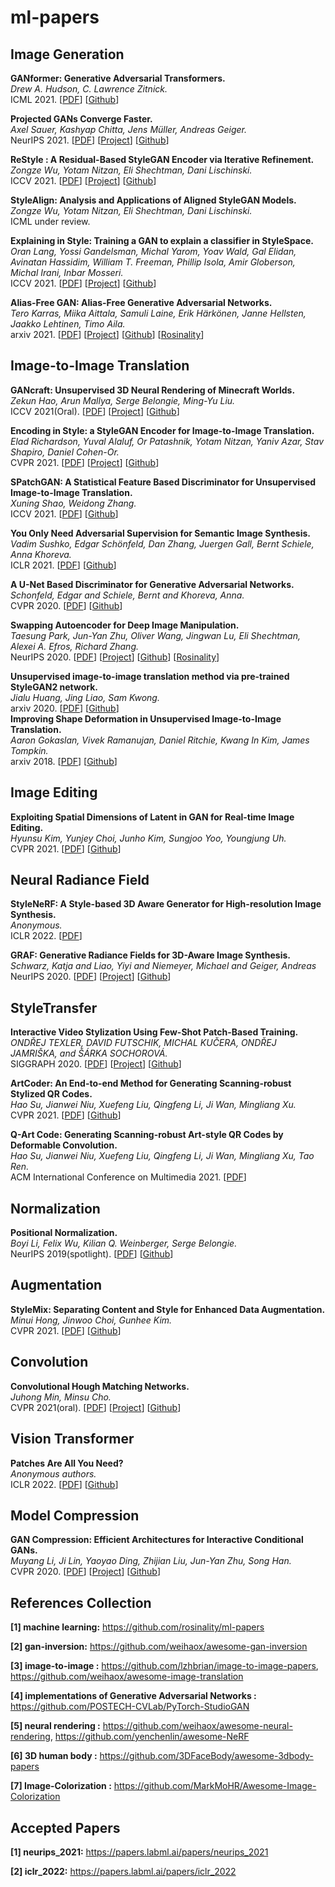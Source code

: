 # ml-papers

## Image Generation

**GANformer: Generative Adversarial Transformers.**<br>
*Drew A. Hudson, C. Lawrence Zitnick.*<br>
ICML 2021. [[PDF](https://arxiv.org/abs/2103.01209)] [[Github](https://github.com/dorarad/gansformer)] 

**Projected GANs Converge Faster.**<br>
*Axel Sauer, Kashyap Chitta, Jens Müller, Andreas Geiger.*<br>
NeurIPS 2021. [[PDF](https://arxiv.org/abs/2111.01007)] [[Project](https://sites.google.com/view/projected-gan/)] [[Github](https://github.com/autonomousvision/projected_gan)] 

**ReStyle : A Residual-Based StyleGAN Encoder via Iterative Refinement.**<br>
*Zongze Wu, Yotam Nitzan, Eli Shechtman, Dani Lischinski.*<br>
ICCV 2021. [[PDF](https://arxiv.org/abs/2104.02699)] [[Project](https://yuval-alaluf.github.io/restyle-encoder/)] [[Github](https://github.com/yuval-alaluf/restyle-encoder)]  

**StyleAlign: Analysis and Applications of Aligned StyleGAN Models.**<br>
*Zongze Wu, Yotam Nitzan, Eli Shechtman, Dani Lischinski.*<br>
ICML under review.

**Explaining in Style: Training a GAN to explain a classifier in StyleSpace.**<br>
*Oran Lang, Yossi Gandelsman, Michal Yarom, Yoav Wald, Gal Elidan, Avinatan Hassidim, William T. Freeman, Phillip Isola, Amir Globerson, Michal Irani, Inbar Mosseri.*<br>
ICCV 2021. [[PDF](https://arxiv.org/abs/2104.13369)] [[Project](https://explaining-in-style.github.io/)] [[Github](https://github.com/google/explaining-in-style)] 

**Alias-Free GAN: Alias-Free Generative Adversarial Networks.**<br>
*Tero Karras, Miika Aittala, Samuli Laine, Erik Härkönen, Janne Hellsten, Jaakko Lehtinen, Timo Aila.*<br>
arxiv 2021. [[PDF](https://arxiv.org/abs/2106.12423)] [[Project](https://nvlabs.github.io/alias-free-gan/)] [[Github](https://github.com/NVlabs/alias-free-gan)] [[Rosinality](https://github.com/rosinality/alias-free-gan-pytorch)] 


## Image-to-Image Translation

**GANcraft: Unsupervised 3D Neural Rendering of Minecraft Worlds.**<br>
*Zekun Hao, Arun Mallya, Serge Belongie, Ming-Yu Liu.*<br>
ICCV 2021(Oral). [[PDF](https://arxiv.org/abs/2104.07659)] [[Project](https://nvlabs.github.io/GANcraft/)] [[Github](https://github.com/NVlabs/imaginaire)] 

**Encoding in Style: a StyleGAN Encoder for Image-to-Image Translation.**<br>
*Elad Richardson, Yuval Alaluf, Or Patashnik, Yotam Nitzan, Yaniv Azar, Stav Shapiro, Daniel Cohen-Or.*<br>
CVPR 2021. [[PDF](https://arxiv.org/abs/2008.00951)] [[Project](https://eladrich.github.io/pixel2style2pixel/)] [[Github](https://github.com/eladrich/pixel2style2pixel)] 

**SPatchGAN: A Statistical Feature Based Discriminator for Unsupervised Image-to-Image Translation.**<br>
*Xuning Shao, Weidong Zhang.*<br>
ICCV 2021. [[PDF](https://arxiv.org/abs/2103.16219)] [[Github](https://github.com/NetEase-GameAI/SPatchGAN)] 

**You Only Need Adversarial Supervision for Semantic Image Synthesis.**<br>
*Vadim Sushko, Edgar Schönfeld, Dan Zhang, Juergen Gall, Bernt Schiele, Anna Khoreva.*<br>
ICLR 2021. [[PDF](https://arxiv.org/abs/2012.04781)] [[Github](https://github.com/boschresearch/OASIS)] 

**A U-Net Based Discriminator for Generative Adversarial Networks.**<br>
*Schonfeld, Edgar and Schiele, Bernt and Khoreva, Anna.*<br>
CVPR 2020. [[PDF](https://arxiv.org/abs/2002.12655)] [[Github](https://github.com/boschresearch/unetgan)] 

**Swapping Autoencoder for Deep Image Manipulation.**<br>
*Taesung Park, Jun-Yan Zhu, Oliver Wang, Jingwan Lu, Eli Shechtman, Alexei A. Efros, Richard Zhang.*<br>
NeurIPS 2020. [[PDF](https://arxiv.org/abs/2007.00653)] [[Project](https://taesung.me/SwappingAutoencoder/)] [[Github](https://github.com/taesungp/swapping-autoencoder-pytorch)] [[Rosinality](https://github.com/rosinality/swapping-autoencoder-pytorch)] 

**Unsupervised image-to-image translation method via pre-trained StyleGAN2 network.**<br>
*Jialu Huang, Jing Liao, Sam Kwong.*<br>
arxiv 2020. [[PDF](https://arxiv.org/abs/2010.05713)] [[Github](https://github.com/HideUnderBush/UI2I_via_StyleGAN2)]  
**Improving Shape Deformation in Unsupervised Image-to-Image Translation.**<br>
*Aaron Gokaslan, Vivek Ramanujan, Daniel Ritchie, Kwang In Kim, James Tompkin.*<br>
arxiv 2018. [[PDF](https://arxiv.org/abs/1808.04325)] [[Github](https://github.com/brownvc/ganimorph)] 


## Image Editing

**Exploiting Spatial Dimensions of Latent in GAN for Real-time Image Editing.**<br>
*Hyunsu Kim, Yunjey Choi, Junho Kim, Sungjoo Yoo, Youngjung Uh.*<br>
CVPR 2021. [[PDF](https://arxiv.org/abs/2104.14754)] [[Github](https://github.com/naver-ai/StyleMapGAN)] 


## Neural Radiance Field

**StyleNeRF: A Style-based 3D Aware Generator for High-resolution Image Synthesis.**<br>
*Anonymous.*<br>
ICLR 2022. [[PDF](https://openreview.net/forum?id=iUuzzTMUw9K)] 


**GRAF: Generative Radiance Fields for 3D-Aware Image Synthesis.**<br>
*Schwarz, Katja and Liao, Yiyi and Niemeyer, Michael and Geiger, Andreas*<br>
NeurIPS 2020. [[PDF](https://arxiv.org/abs/2007.02442)] [[Project](https://avg.is.tuebingen.mpg.de/publications/schwarz2020neurips)] [[Github](https://github.com/autonomousvision/graf)] 

## StyleTransfer

**Interactive Video Stylization Using Few-Shot Patch-Based Training.**<br>
*ONDŘEJ TEXLER, DAVID FUTSCHIK, MICHAL KUČERA, ONDŘEJ JAMRIŠKA, and ŠÁRKA SOCHOROVÁ.*<br>
SIGGRAPH 2020. [[PDF](https://ondrejtexler.github.io/res/Texler20-SIG_patch-based_training_main.pdf)] [[Project](https://ondrejtexler.github.io/patch-based_training/)] [[Github](https://github.com/OndrejTexler/Few-Shot-Patch-Based-Training)] 

**ArtCoder: An End-to-end Method for Generating Scanning-robust Stylized QR Codes.**<br>
*Hao Su, Jianwei Niu, Xuefeng Liu, Qingfeng Li, Ji Wan, Mingliang Xu.*<br>
CVPR 2021. [[PDF](https://arxiv.org/abs/2011.07815)] [[Github](https://github.com/SwordHolderSH/ArtCoder)] 

**Q-Art Code: Generating Scanning-robust Art-style QR Codes by Deformable Convolution.**<br>
*Hao Su, Jianwei Niu, Xuefeng Liu, Qingfeng Li, Ji Wan, Mingliang Xu, Tao Ren.*<br>
ACM International Conference on Multimedia 2021. [[PDF](https://dl.acm.org/doi/abs/10.1145/3474085.3475239)] 
## Normalization

**Positional Normalization.**<br>
*Boyi Li, Felix Wu, Kilian Q. Weinberger, Serge Belongie.*<br>
NeurIPS 2019(spotlight). [[PDF](https://arxiv.org/abs/1907.04312)] [[Github](https://github.com/Boyiliee/Positional-Normalization)]  


## Augmentation

**StyleMix: Separating Content and Style for Enhanced Data Augmentation.**<br>
*Minui Hong, Jinwoo Choi, Gunhee Kim.*<br>
CVPR 2021. [[PDF](https://openaccess.thecvf.com/content/CVPR2021/papers/Hong_StyleMix_Separating_Content_and_Style_for_Enhanced_Data_Augmentation_CVPR_2021_paper.pdf)] [[Github](https://github.com/alsdml/StyleMix)]


## Convolution

**Convolutional Hough Matching Networks.**<br>
*Juhong Min, Minsu Cho.*<br>
CVPR 2021(oral). [[PDF](https://arxiv.org/abs/2103.16831)] [[Project](http://cvlab.postech.ac.kr/research/CHM)] [[Github](https://github.com/juhongm999/chm)] 


## Vision Transformer

**Patches Are All You Need?**<br>
*Anonymous authors.*<br>
ICLR 2022. [[PDF](https://openreview.net/pdf?id=TVHS5Y4dNvM)] [[Github](https://github.com/tmp-iclr/convmixer)] 


## Model Compression

**GAN Compression: Efficient Architectures for Interactive Conditional GANs.**<br>
*Muyang Li, Ji Lin, Yaoyao Ding, Zhijian Liu, Jun-Yan Zhu, Song Han.*<br>
CVPR 2020. [[PDF](https://arxiv.org/abs/2003.08936)] [[Project](https://hanlab.mit.edu/projects/gancompression)] [[Github](https://github.com/mit-han-lab/gan-compression)]  



## References Collection

**[1] machine learning:** https://github.com/rosinality/ml-papers

**[2] gan-inversion:** https://github.com/weihaox/awesome-gan-inversion

**[3] image-to-image :** https://github.com/lzhbrian/image-to-image-papers, https://github.com/weihaox/awesome-image-translation

**[4] implementations of Generative Adversarial Networks :** https://github.com/POSTECH-CVLab/PyTorch-StudioGAN

**[5] neural rendering :** https://github.com/weihaox/awesome-neural-rendering, https://github.com/yenchenlin/awesome-NeRF

**[6] 3D human body :** https://github.com/3DFaceBody/awesome-3dbody-papers

**[7] Image-Colorization :** https://github.com/MarkMoHR/Awesome-Image-Colorization

## Accepted Papers

**[1] neurips_2021:** https://papers.labml.ai/papers/neurips_2021

**[2] iclr_2022:** https://papers.labml.ai/papers/iclr_2022
